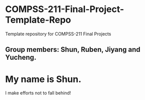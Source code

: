 # COMPSS-211-Final-Project-Template-Repo
Template repository for COMPSS-211 Final Projects
## Group members: Shun, Ruben, Jiyang and Yucheng.

# My name is Shun.
I make efforts not to fall behind!
